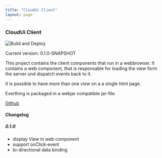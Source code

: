 ```yaml
---
title: "CloudUi Client"
layout: page
---
```


### CloudUi Client

![Build and Deploy](https://github.com/moewes/cloud-ui-client/workflows/Build%20and%20Deploy/badge.svg)

Current version: 0.1.0-SNAPSHOT

This project contains the client components that run in a webbrowser. It contains a web component, that is responsable for loading the view form the server und dispatch events back to it.

It is possible to have more than one view on a a single html page.

Everthing is packaged in a webjar compatible jar-file.

[Github](https://github.com/moewes/cloud-ui-client) 

#### Changelog 

##### 0.1.0

* display View in web component 
* support onClick-event
* bi-directional data binding


